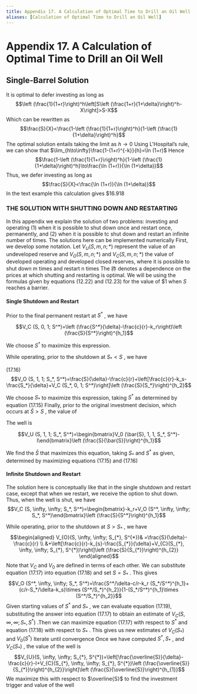 ```yaml
---
title: Appendix 17. A Calculation of Optimal Time to Drill an Oil Well
aliases: [Calculation of Optimal Time to Drill an Oil Well]
---
```


# Appendix 17. A Calculation of Optimal Time to Drill an Oil Well
## Single-Barrel Solution

It is optimal to defer investing as long as
$$\left (\frac{1}{1+r}\right)^h\left[S\left (\frac{1+r}{1+\delta}\right)^h-X\right]>S-X$$
Which can be rewritten as
$$\frac{S}{X}<\frac{1-\left (\frac{1}{1+r}\right)^h}{1-\left (\frac{1}{1+\delta}\right)^h}$$
The optimal solution entails taking the limit as $h\to 0$ Using L'Hospital’s rule,  we can show that $\lim_{h\to\infty}\frac{1-(1+r)^{-k}}{h}=\ln (1+r)$ Hence
$$\frac{1-\left (\frac{1}{1+r}\right)^h}{1-\left (\frac{1}{1+\delta}\right)^h}\to\frac{\ln (1+r)}{\ln (1+\delta)}$$
Thus,  we defer investing as long as
$$\frac{S}{X}<\frac{\ln (1+r)}{\ln (1+\delta)}$$
In the text example this calculation gives $\$16.918$

### THE SOLUTION WITH SHUTTING DOWN AND RESTARTING

In this appendix we explain the solution of two problems: investing and operating (1) when it is possible to shut down once and restart once,  permanently,  and (2) when it is possible tc shut down and restart an infinite number of times. The solutions here can be implemented numerically First,  we develop some notation. Let $V_{U}(S,      m,      n;*)$ represent the value of an undeveloped reserve and $V_{O}(S,      m,      n;*)$ and $V_{C}(S,      m,      n;*)$ the value of developed operating and developed closed reserves,  where it is possible to shut down m times and restart n times The 祚 denotes a dependence on the prices at which shutting and restarting is optimal. We will be using the formulas given by equations (12.22) and (12.23) for the value of $\$1$ when $S$ reaches a barrier.

#### Single Shutdown and Restart

Prior to the final permanent restart at $S^{*}$ ,  we have

$$V_C (S,      0,      1; S^*)=\left (\frac{S^*}{\delta}-\frac{c}{r}-k_r\right)\left (\frac{S}{S^*}\right)^{h_1}$$

We choose $S^{*}$ to maximize this expression.

While operating,  prior to the shutdown at $S_{*}<S$ ,  we have

(17.16)
$$V_O (S,      1,      1; S_*,      S^*)=\frac{S}{\delta}-\frac{c}{r}+\left[\frac{c}{r}-k_s-\frac{S_*}{\delta}+V_C (S_*,      0,      1; S^*)\right]\left (\frac{S}{S_*}\right)^{h_2}$$

We choose $S_{*}$ to maximize this expression,  taking $S^{*}$ as determined by equation (17.15) Finally,  prior to the original investment decision,  which occurs at $\bar{S}>S$ ,  the value of

The well is

$$V_U (S,      1,      1; S_*,      S^*)=\begin{bmatrix}V_0 (\bar{S},      1,      1,      S_*,      S^*)-I\end{bmatrix}\left (\frac{S}{\bar{S}}\right)^{h_1}$$

We find the $\bar{S}$ that maximizes this equation,  taking $S_{*}$ and $S^{*}$ as given,  determined by maximizing equations (17.15) and (17.16)

#### Infinite Shutdown and Restart

The solution here is conceptually like that in the single shutdown and restart case,  except that when we restart,  we receive the option to shut down. Thus,  when the well is shut,  we have
$$V_C (S,      \infty,      \infty; S_*,      S^*)=\begin{bmatrix}-k_r+V_O (S^*,      \infty,      \infty; S_*,      S^*)\end{bmatrix}\left (\frac{S}{S^*}\right)^{h_1}$$

While operating,  prior to the shutdown at $S>S_{*}$ ,  we have
$$\begin{aligned}
V_{O}(S,      \infty,      \infty; S_{*},      S^{*})& =\frac{S}{\delta}-\frac{c}{r} \\
&+\left[\frac{c}{r}-k_{s}-\frac{S_{*}}{\delta}+V_{C}(S_{*},      \infty,      \infty; S_{*},      S^{*})\right]\left (\frac{S}{S_{*}}\right)^{h_{2}}
\end{aligned}$$
Note that $V_{C}$ and $V_{0}$ are defined in terms of each other. We can substitute equation (17.17) into equation (17.18) and set $S=S_{*}$ . This gives
$$V_O (S^*,      \infty,      \infty; S_*,      S^*)=\frac{S^*/\delta-c/r-k_r (S_*/S^*)^{h_1}+(c/r-S_*/\delta-k_s)\times (S^*/S_*)^{h_2}}{1-(S_*/S^*)^{h_1}\times (S^*/S_*)^{h_2}}$$
Given starting values of $S^{*}$ and $S_{*}$ ,      we can evaluate equation (17.19),      substituting the answer into equation (17.17) to obtain an estimate of $V_{C}(S,      \infty,      \infty; S_{*},      S^{*})$ .Then we can maximize equation (17.17) with respect to $S^{*}$ and equation (17.18) with respect to $S_{*}$ . This gives us new estimates of $V_{C}(S_{*})$ and $V_{0}(S^{*})$ Iterate until convergence
Once we have computed $S^{*},      S_{*}$ ,      and $V_{C}(S_{*})$ ,      the value of the well is
$$V_{U}(S,      \infty,      \infty; S_{*},      S^{*})=\left[\frac{\overline{S}}{\delta}-\frac{c}{r}-I+V_{C}(S_{*},      \infty,      \infty; S_{*},      S^{*})\left (\frac{\overline{S}}{S_{*}}\right)^{h_{2}}\right]\left (\frac{S}{\overline{S}}\right)^{h_{1}}$$
We maximize this with respect to $\overline{S}$ to find the investment trigger and value of the well
